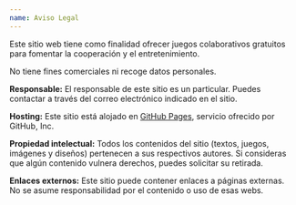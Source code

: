 ```yaml
---
name: Aviso Legal
---
```


Este sitio web tiene como finalidad ofrecer juegos colaborativos gratuitos para
fomentar la cooperación y el entretenimiento.

No tiene fines comerciales ni recoge datos personales.

**Responsable:** El responsable de este sitio es un particular. Puedes contactar
a través del correo electrónico indicado en el sitio.

**Hosting:** Este sitio está alojado en [GitHub Pages], servicio ofrecido por
GitHub, Inc.

**Propiedad intelectual:** Todos los contenidos del sitio (textos, juegos,
imágenes y diseños) pertenecen a sus respectivos autores. Si consideras que
algún contenido vulnera derechos, puedes solicitar su retirada.

**Enlaces externos:** Este sitio puede contener enlaces a páginas externas. No
se asume responsabilidad por el contenido o uso de esas webs.

[GitHub Pages]: https://pages.github.com/
